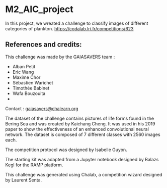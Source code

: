 # M2_AIC_project
In this project, we wreated a challenge to classify images of different categories of plankton. https://codalab.lri.fr/competitions/623

## References and credits:

This challenge was made by the GAIASAVERS team : 

* Alban Petit 
* Eric Wang
* Maxime Chor
* Sébastien Warichet
* Timothée Babinet
* Wafa Bouzouita
* 
Contact : gaiasavers@chalearn.org

The dataset of the challenge contains pictures of life forms found in the Bering Sea and was created by Kaichang Cheng. It was used in his 2019 paper to show the effectiveness of an enhanced convolutional neural network. The dataset is composed of 7 different classes with 2560 images each.

The competition protocol was designed by Isabelle Guyon.

The starting kit was adapted from a Jupyter notebook designed by Balazs Kegl for the RAMP platform.

This challenge was generated using Chalab, a competition wizard designed by Laurent Senta.
